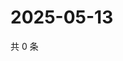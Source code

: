 # 2025-05-13

共 0 条

<!-- BEGIN ZHIHUQUESTIONS -->
<!-- 最后更新时间 Tue May 13 2025 21:26:52 GMT+0800 (China Standard Time) -->

<!-- END ZHIHUQUESTIONS -->
